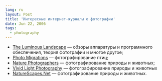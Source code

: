 ```yaml
---
lang: ru
layout: Post
title: 'Интересные интернет-журналы о фотографии'
date: Jun 22, 2006
tags:
  - photography
---
```


* [The Luminous Landscape](http://www.luminous-landscape.com/ "The Luminous Landscape") — обзоры аппаратуры и программного обеспечения, теория фотографии и многое другое;
* [Photo Migrations](http://www.photomigrations.com/ "Photo Migrations") — фотографирование птиц;
* [Nature Photographers](http://www.naturephotographers.net/ "Nature Photographers") — фотографирование природы и животных;
* [Vivid Light Photography](http://www.vividlight.com/ "Vivid Light Photography") — фотографирование природы и животных
* [NatureScapes.Net](http://www.naturescapes.net/ "NatureScapes.Net") — фотографирование природы и животных.
